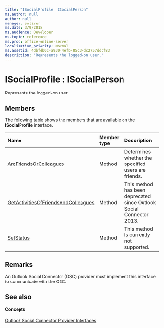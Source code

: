 ```yaml
---
title: "ISocialProfile  ISocialPerson"
ms.author: null
author: null
manager: soliver
ms.date: 3/9/2015
ms.audience: Developer
ms.topic: reference
ms.prod: office-online-server
localization_priority: Normal
ms.assetid: 4dbfdb6c-a930-4efb-85c3-dc2757ddcf83
description: "Represents the logged-on user."
---
```


# ISocialProfile : ISocialPerson

Represents the logged-on user. 
  
## Members

The following table shows the members that are available on the **ISocialProfile** interface. 
  
|**Name**|**Member type**|**Description**|
|:-----|:-----|:-----|
|[AreFriendsOrColleagues](isocialprofile-arefriendsorcolleagues.md) <br/> |Method  <br/> |Determines whether the specified users are friends.  <br/> |
|[GetActivitiesOfFriendsAndColleagues](isocialprofile-getactivitiesoffriendsandcolleagues.md) <br/> |Method  <br/> |This method has been deprecated since Outlook Social Connector 2013.  <br/> |
|[SetStatus](isocialprofile-setstatus.md) <br/> |Method  <br/> |This method is currently not supported.  <br/> |
   
## Remarks

An Outlook Social Connector (OSC) provider must implement this interface to communicate with the OSC.
  
## See also

#### Concepts

[Outlook Social Connector Provider Interfaces](outlook-social-connector-provider-interfaces.md)

